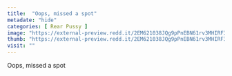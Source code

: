 ```yaml
---
title:  "Oops, missed a spot"
metadate: "hide"
categories: [ Rear Pussy ]
image: "https://external-preview.redd.it/2EM621038JQg9pPnEBN61rv3MHIRF3y8UYqV9wkJBpw.jpg?auto=webp&s=80b4b799f25b75b5a30e43bf4ee369a3529fc248"
thumb: "https://external-preview.redd.it/2EM621038JQg9pPnEBN61rv3MHIRF3y8UYqV9wkJBpw.jpg?width=1080&crop=smart&auto=webp&s=02ae51cc99c4c964db0c7c2e6ccb2b153c79f494"
visit: ""
---
```

Oops, missed a spot
